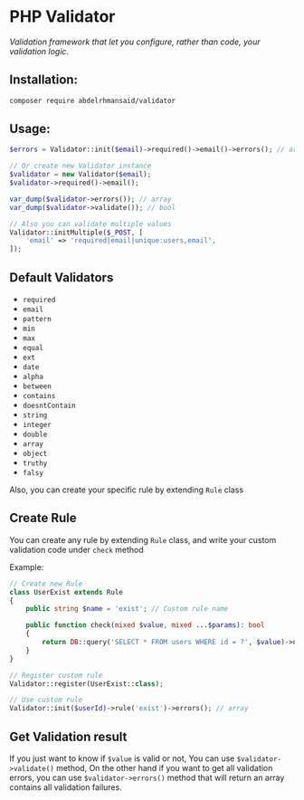 # PHP Validator

*Validation framework that let you configure, rather than code, your validation logic.*

## Installation:
```sh
composer require abdelrhmansaid/validator
```

## Usage:

```php
$errors = Validator::init($email)->required()->email()->errors(); // array

// Or create new Validator instance
$validator = new Validator($email);
$validator->required()->email();

var_dump($validator->errors()); // array
var_dump($validator->validate()); // bool

// Also you can validate multiple values
Validator::initMultiple($_POST, [
    'email' => 'required|email|unique:users,email',
]);
```

## Default Validators

- `required`
- `email`
- `pattern`
- `min`
- `max`
- `equal`
- `ext`
- `date`
- `alpha`
- `between`
- `contains`
- `doesntContain`
- `string`
- `integer`
- `double`
- `array`
- `object`
- `truthy`
- `falsy`

Also, you can create your specific rule by extending `Rule` class

## Create Rule

You can create any rule by extending `Rule` class, and write your custom validation code under `check` method

Example:

```php
// Create new Rule
class UserExist extends Rule
{
    public string $name = 'exist'; // Custom rule name

    public function check(mixed $value, mixed ...$params): bool
    {
        return DB::query('SELECT * FROM users WHERE id = ?', $value)->numRows === 0;
    }
}

// Register custom rule
Validator::register(UserExist::class);

// Use custom rule
Validator::init($userId)->rule('exist')->errors(); // array
```

## Get Validation result

If you just want to know if `$value` is valid or not, You can use `$validator->validate()` method,
On the other hand if you want to get all validation errors, you can use `$validator->errors()` method
that will return an array contains all validation failures.
